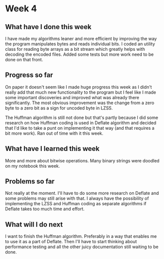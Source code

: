 # Week 4

## What have I done this week
I have made my algorithms leaner and more efficient by improving the way the program manipulates bytes and reads individual bits. I coded an utility class for reading byte arrays as a bit stream which greatly helps with decoding the encoded files. Added some tests but more work need to be done on that front.

## Progress so far
On paper it doesn't seem like I made huge progress this week as I didn't really add that much new functionality to the program but I feel like I made some important discoveries and improved what was already there significantly. The most obvious improvement was the change from a zero byte to a zero bit as a sign for uncoded byte in LZSS.

The Huffman algorithm is still not done but that's partly because I did some research on how Huffman coding is used in Deflate algorithm and decided that I'd like to take a punt on implementing it that way (and that requires a bit more work). Ran out of time with it this week.

## What have I learned this week
More and more about bitwise operations. Many binary strings were doodled on my notebook this week.

## Problems so far
Not really at the moment. I'll have to do some more research on Deflate and some problems may still arise with that. I always have the possibility of implementing the LZSS and Huffman coding as separate algorithms if Deflate takes too much time and effort.

## What will I do next
I want to finish the Huffman algorithm. Preferably in a way that enables me to use it as a part of Deflate. Then I'll have to start thinking about performance testing and all the other juicy documentation still waiting to be done.  
